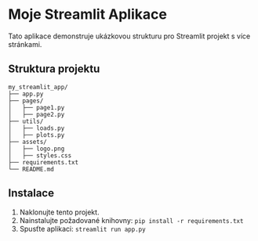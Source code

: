 # Moje Streamlit Aplikace

Tato aplikace demonstruje ukázkovou strukturu pro Streamlit projekt s více stránkami.

## Struktura projektu

```plaintext
my_streamlit_app/
├── app.py
├── pages/
│   ├── page1.py
│   ├── page2.py
├── utils/
│   ├── loads.py
│   ├── plots.py
├── assets/
│   ├── logo.png
│   ├── styles.css
├── requirements.txt
└── README.md
```

## Instalace

1. Naklonujte tento projekt.
2. Nainstalujte požadované knihovny: `pip install -r requirements.txt`
3. Spusťte aplikaci: `streamlit run app.py`